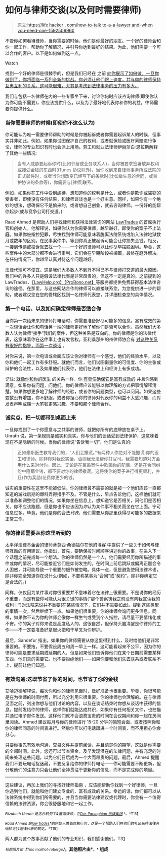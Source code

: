 # 如何与律师交谈(以及何时需要律师)

> 原文:[https://life hacker . com/how-to-talk to-a-a-lawyer and-when you-need-one-1592509960](https://lifehacker.com/how-to-talk-to-a-lawyer-and-when-you-need-one-1592509960)

不管你如何看待律师，当你需要的时候，他们是你最好的朋友。一个好的律师会和你一起工作，帮助你了解情况，并引导你达到最好的结果。为此，他们需要一个可以合作的客户。以下是如何做到这一点。

Watch

找到一个好的律师是很棘手的，但是我们已经在 之前 [向你展示了如何做。一旦你做到了，你将面临一系列全新的挑战。你必须让他们跟上速度，并与你的律师保持互惠互利的关系。这可能很难，尤其是考虑到法律事务的压力有多大。](https://lifehacker.com/how-to-find-a-reputable-lawyer-5826959)

我们与包括一名律师在内的一些专家坐下来，讨论你何时应该咨询律师(即使你认为你可能不需要)，你应该提供什么，以及为了最好地代表你和你的利益，律师需要你提供什么。

### 当你需要律师的时候(即使你不这么认为)

你可能认为唯一需要律师帮助的时候是你被起诉或者你需要起诉某人的时候，但事实并非如此。例如，如果你试图保护自己的权利，或者就保险或医疗索赔进行争论，律师的专业知识有时也会派上用场。劳工和就业法律师伊丽莎白·恩拉斯解释了其他一些情况:

> 当有人威胁要起诉你时(比如邻居或业务联系人)，当你被要求签署放弃权利或接受金钱的东西时(iTunes 协议除外)，当你收到来自律师事务所或法院的正式邮件时，或者当你想改变已经写下的条款时(比如做生意的合同，或监护协议的条款等)，你需要与[律师]联系。

例如，如果你在工作中受到虐待，想知道你的权利是什么，或者你是欺诈或盗窃的受害者，即使没有任何结果，和律师谈谈也是一个好主意。同样，如果你有一个绝妙的想法，想确保它不是偷来的，或者想自己创业，就去咨询律师。一份好的能帮你起步(或与竞争公司打交道。)

Raad Ahmed 是帮助人们寻找律师和获得法律咨询的网站 [LawTrades](http://www.lawtrades.com/) 的首席执行官和创始人，他解释说，如果你认为你需要律师，越早越好，即使你的案子不上法庭。如果你被指控犯罪，尽快找到律师可能意味着脱离法院系统或陷入法律地狱数月或数年的区别。在民事案件中，等到你真正被起诉可能会让你损失金钱。相反，一接到传票或投诉就去找一个——一个好的律师可以让你尽早摆脱困境。毕竟，这些案件中的大部分都不会进行审判，它们会在早期阶段被搁置，最终在庭外解决。在任何情况下，你越早认真对待这个问题越好。

法律代理可不便宜。这是我们大多数人不到万不得已不与律师打交道的最大原因。我们中的许多人只是假设法律代表是非常昂贵的，但这不一定是真的。之前提到的 LawTrades、[【LawHelp.org】](http://www.lawhelp.org/)[【ProBono.net】](http://www.probono.net/)等服务都提供免费获得基本法律咨询的途径。在那里，与这些网站合作的律师可以直接联系您，为您提供进一步的帮助，或者建议您在您的管辖区找到一名律师代表您，并详细检查您的具体情况。

### 第一个电话，以及如何确定律师是否适合你

当你第一次给未来的律师打电话时，你需要准备好尽可能多的信息。富有成效的第一次谈话会让你和电话另一端的律师更好地了解你们是否可以合作。虽然我们大多数人认为律师“接手”我们的案件，但这种关系是双向的。你的律师是你的法律代表，这意味着你在这件事上也有发言权。亚利桑那州的州律师协会有 [对这种关系有很好的指导，而第一次谈话](http://www.azbar.org/workingwithlawyers/topics/howtotalktoyourlawyer) 。

对你来说，第一次电话或会面应该让你对律师有一个感觉，他们的经验水平，以及你和他们一起工作有多舒服。就他们而言，他们试图衡量你的可信度、你的主张或辩护的合法性，以及如果他们代表你，他们在法律上和经济上有多成功。

记住: [就像你和你的医生](https://lifehacker.com/what-your-doctor-needs-to-hear-so-you-get-the-best-poss-5883975) 的关系一样，你 [有责任确保它是富有成效的](http://lifehacker.com/be-a-better-patient-what-your-doctor-recommends-when-y-1527394524) 并且你感到满意。如果你有问题，问他们。你的律师应该能够以你理解的方式把事情解释清楚。如果你想更多地了解律师的经验，或者你的问题类型，也可以问问。如果这些变数没有增加，你不舒服，或者你担心你的律师对代表你的利益不太感兴趣，而对发表声明或赚一大笔钱更感兴趣，不要和那个律师合作。

### 诚实点，把一切都带到桌面上来

一旦你找到了一个你愿意与之共事的律师，就把你所有的底牌放在桌子上。Unrath 说，第一条规则是诚实和真实。你与他们的谈话受到法律保护，这意味着现在不是隐瞒的时候。当你的律师说“告诉我一切”，他们是认真的:

> 正如豪斯医生教导我们的，“人们会撒谎。”有两种人你绝对不能撒谎:你的医生和律师。除非你对我说实话，否则我无法帮你打官司。我需要知道对方会用什么来对付你。因此，无论是在离婚案件中欺骗你的配偶，还是在合同纠纷中隐瞒金钱，都不要对你的律师撒谎。这将使你的案子进行得更顺利，并且(作为奖励)花费你更少的钱。

诚实的重要性在这里不能被低估。你的律师最不需要的就是被一个他们应该一直都知道的游戏后期的爆料弄得措手不及。不管是什么，早点告诉他们，这样他们就可以准备和调整他们的情况。如果你坐在信息上，想知道它是否相关，问他们是否相关。你不应该跑题，但是你也不应该因为*你*认为某件事不相关而坐在它上面。宁可信息过多。毕竟，他们是你的合法*代表*，他们需要从你那里获得尽可能多的数据来正常工作。

### 你的律师需要从你这里听到的

太平洋法律基金会的律师蒂莫西·桑德福尔在他的博客 中提供了一些关于如何与律师互动的有用建议。他指出，首先，要确保按时间顺序讲述你的故事，在进入下一个话题之前完成每一个想法。你的律师仍然是一个人，他们需要经历你所描述的事件或你的情况，尽可能接近它们是如何发生的。在时间上前后跳跃或偏离正题会令人困惑，并可能导致一个重要的细节被忽略。具体一点，但是避免使用法律术语，除非你完全知道你在说什么(例如，不要称某事为“合同”或“契约”，除非你确定它是合法的。)

同样，仅仅因为某件事对你很重要并不意味着它在法律上很重要。不是说你的经历不重要，而是有些你可能认为很关键的事情(“那个警察铐我之前没有向我宣读我的权利！”)对法院来说并不重要(在某些情况下，它们并不需要如此)。提到这些类型的事情一次，然后继续下一点。如果他们很重要，你的律师会询问更多信息。同样，如果你不认为你的律师会像你一样生气或受到个人指控，请尽量不要情绪化或不安。你的案子对你来说是高度私人的，这很自然，但保持头脑清醒是你律师的工作——不一定要准备好拿起火把和干草叉为你辩护。

最后，Sandefur 指出，如果你的律师需要从你这里得到什么，及时给他们是非常重要的。不要拖，不要假设周五和周一早上一样。这可能看起来不公平，因为你的律师可能是要求延期或延期的人，但是如果他们告诉你他们在某个日期前需要某样东西，他们真的需要它。也不要拒绝他们——如果你要和他们失去联系或者联系不上，提前让他们知道。

### 有效沟通:这既节省了你的时间，也节省了你的金钱

艾哈迈德解释说，每次你和你的律师见面时，做好准备也很重要。毕竟，你很可能是在为律师的时间付费，所以充分利用它很重要。你的律师也会理解的。在与律师见面之前，列出你想与他们讨论的内容，以及在谈话结束时你想从谈话中获得的信息。提前发给你的律师，这样你们就能达成共识，如果你有任何相关文件，也扫描并通过电子邮件发送。这样他们就不会浪费宝贵的时间在会议期间和你一起在房间里阅读。Ahmed 建议每月与你的律师进行 15-20 分钟的简短会面，或者按照你和你的律师同意的时间表进行。然后你可以打电话跟进一个时间表，而不用担心你会分心。

只要你事先有效地沟通，交易文件并提前阅读，并且清楚你的期望，这就是你需要的全部时间。此外，您还可以节省资金，及早发现潜在的法律问题，并有充足的时间来处理这些问题，以免它们日后成为一个大而昂贵的问题。最后，Ahmed 提醒我们不要玩电话捉迷藏，不要反复给你的律师打电话——你可能需要不断更新，但分散他们的注意力只会让他们全神贯注于更新你的信息，而不是完成你的项目。

* * *

这些建议，再加上我们的寻找好律师指南 ，应该能帮助你找到一个好律师，一旦你遇到他们，就能和他们建立专业的、富有成效的关系。幸运的话，你们都可以从法律系统中得到你们所需要的，并且当你需要法律建议或代理时，你会有一个值得信赖的法律资源，你会很舒服地和它一起工作。

<small>*Elizabeth Unrath 是洛杉矶劳工&雇佣律师，在*</small>[<small>*Der-Parseghian 法律集团*</small>](http://www.marydlaw.com/) <small>*。*T15】</small>

<small>*Raad Ahmed 是*</small>[<small>*law trades*</small>](http://lawtrades.com/)<small>*的创始人兼首席执行官，这是一个帮助人们在他们的社区获得法律咨询和寻找法律代表的网站。*T15】</small>

两人都为这个故事贡献了他们的专业知识，我们感谢他们。T3】

<small>*标题照片由*</small><small>*【Tina mailhot-roberge】*</small>**。其他照片由*[<small></small>](https://www.flickr.com/photos/umjanedoan/497345293)*<small>*，*</small> 组成**